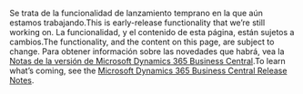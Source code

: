 <span data-ttu-id="b57c0-101">Se trata de la funcionalidad de lanzamiento temprano en la que aún estamos trabajando.</span><span class="sxs-lookup"><span data-stu-id="b57c0-101">This is early-release functionality that we’re still working on.</span></span> <span data-ttu-id="b57c0-102">La funcionalidad, y el contenido de esta página, están sujetos a cambios.</span><span class="sxs-lookup"><span data-stu-id="b57c0-102">The functionality, and the content on this page, are subject to change.</span></span> <span data-ttu-id="b57c0-103">Para obtener información sobre las novedades que habrá, vea la [Notas de la versión de Microsoft Dynamics 365 Business Central](https://go.microsoft.com/fwlink/?linkid=2047422).</span><span class="sxs-lookup"><span data-stu-id="b57c0-103">To learn what’s coming, see the [Microsoft Dynamics 365 Business Central Release Notes](https://go.microsoft.com/fwlink/?linkid=2047422).</span></span>